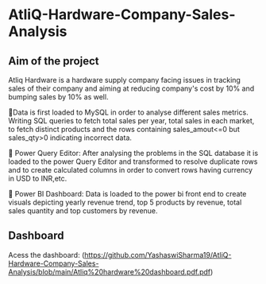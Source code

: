 # AtliQ-Hardware-Company-Sales-Analysis
## Aim of the project
Atliq Hardware is a hardware supply company facing issues in tracking sales of their company and aiming at reducing company's cost by 10% and bumping sales by 10% as well.

🔅Data is first loaded to MySQL in order to analyse different sales metrics.
Writing SQL queries to fetch total sales per year, total sales in each market, to fetch distinct products and the rows containing sales_amout<=0 but sales_qty>0 indicating incorrect data.

🔅 Power Query Editor: After analysing the problems in the SQL database it is loaded to the power Query Editor and transformed to resolve duplicate rows and to create calculated columns in order to convert rows having currency in USD to INR,etc.

🔅 Power BI Dashboard: Data is loaded to the power bi front end to create visuals depicting yearly revenue trend, top 5 products by revenue, total sales quantity and top customers by revenue.
## Dashboard
Acess the dashboard: (https://github.com/YashaswiSharma19/AtliQ-Hardware-Company-Sales-Analysis/blob/main/Atliq%20hardware%20dashboard.pdf.pdf)
